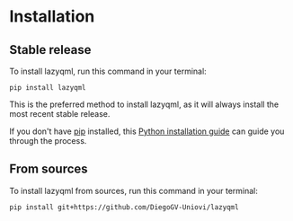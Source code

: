 # Installation

## Stable release

To install lazyqml, run this command in your terminal:

```
pip install lazyqml
```

This is the preferred method to install lazyqml, as it will always install the most recent stable release.

If you don't have [pip](https://pip.pypa.io) installed, this [Python installation guide](http://docs.python-guide.org/en/latest/starting/installation/) can guide you through the process.

## From sources

To install lazyqml from sources, run this command in your terminal:

```
pip install git+https://github.com/DiegoGV-Uniovi/lazyqml
```
